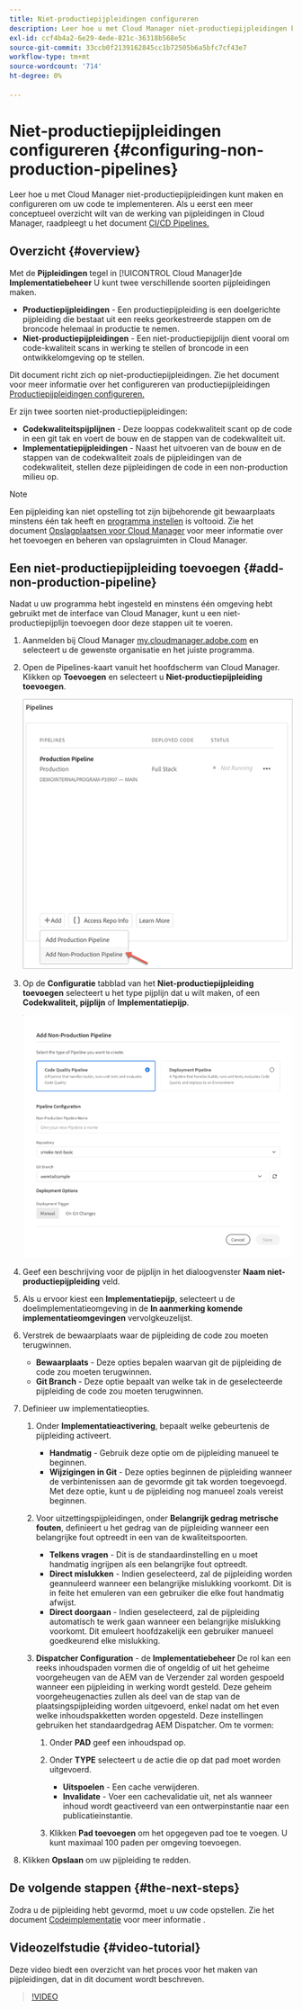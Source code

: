 ```yaml
---
title: Niet-productiepijpleidingen configureren
description: Leer hoe u met Cloud Manager niet-productiepijpleidingen kunt maken en configureren om uw code te implementeren.
exl-id: ccf4b4a2-6e29-4ede-821c-36318b568e5c
source-git-commit: 33ccb0f2139162845cc1b72505b6a5bfc7cf43e7
workflow-type: tm+mt
source-wordcount: '714'
ht-degree: 0%

---
```


# Niet-productiepijpleidingen configureren {#configuring-non-production-pipelines}

Leer hoe u met Cloud Manager niet-productiepijpleidingen kunt maken en configureren om uw code te implementeren. Als u eerst een meer conceptueel overzicht wilt van de werking van pijpleidingen in Cloud Manager, raadpleegt u het document [CI/CD Pipelines.](/help/overview/ci-cd-pipelines.md)

## Overzicht {#overview}

Met de **Pijpleidingen** tegel in [!UICONTROL Cloud Manager]de **Implementatiebeheer** U kunt twee verschillende soorten pijpleidingen maken.

* **Productiepijpleidingen** - Een productiepijpleiding is een doelgerichte pijpleiding die bestaat uit een reeks georkestreerde stappen om de broncode helemaal in productie te nemen.
* **Niet-productiepijpleidingen** - Een niet-productiepijplijn dient vooral om code-kwaliteit scans in werking te stellen of broncode in een ontwikkelomgeving op te stellen.

Dit document richt zich op niet-productiepijpleidingen. Zie het document voor meer informatie over het configureren van productiepijpleidingen [Productiepijpleidingen configureren.](/help/using/production-pipelines.md)

Er zijn twee soorten niet-productiepijpleidingen:

* **Codekwaliteitspijplijnen** - Deze looppas codekwaliteit scant op de code in een git tak en voert de bouw en de stappen van de codekwaliteit uit.
* **Implementatiepijpleidingen** - Naast het uitvoeren van de bouw en de stappen van de codekwaliteit zoals de pijpleidingen van de codekwaliteit, stellen deze pijpleidingen de code in een non-production milieu op.

>[!NOTE]
>
>Een pijpleiding kan niet opstelling tot zijn bijbehorende git bewaarplaats minstens één tak heeft en [programma instellen](/help/getting-started/program-setup.md) is voltooid. Zie het document [Opslagplaatsen voor Cloud Manager](/help/managing-code/repositories.md) voor meer informatie over het toevoegen en beheren van opslagruimten in Cloud Manager.

## Een niet-productiepijpleiding toevoegen {#add-non-production-pipeline}

Nadat u uw programma hebt ingesteld en minstens één omgeving hebt gebruikt met de interface van Cloud Manager, kunt u een niet-productiepijplijn toevoegen door deze stappen uit te voeren.

1. Aanmelden bij Cloud Manager [my.cloudmanager.adobe.com](https://my.cloudmanager.adobe.com) en selecteert u de gewenste organisatie en het juiste programma.

1. Open de Pipelines-kaart vanuit het hoofdscherm van Cloud Manager. Klikken op **Toevoegen** en selecteert u **Niet-productiepijpleiding toevoegen**.

   ![Niet-productiepijpleiding toevoegen](/help/assets/configure-pipelines/nonprod-pipeline-add1.png)

1. Op de **Configuratie** tabblad van het **Niet-productiepijpleiding toevoegen** selecteert u het type pijplijn dat u wilt maken, of een **Codekwaliteit, pijplijn** of **Implementatiepijp**.

   ![Type pijpleiding kiezen](/help/assets/configure-pipelines/add-non-production-pipeline.png)

1. Geef een beschrijving voor de pijplijn in het dialoogvenster **Naam niet-productiepijpleiding** veld.

1. Als u ervoor kiest een **Implementatiepijp**, selecteert u de doelimplementatieomgeving in de **In aanmerking komende implementatieomgevingen** vervolgkeuzelijst.

1. Verstrek de bewaarplaats waar de pijpleiding de code zou moeten terugwinnen.

   * **Bewaarplaats** - Deze opties bepalen waarvan git de pijpleiding de code zou moeten terugwinnen.
   * **Git Branch** - Deze optie bepaalt van welke tak in de geselecteerde pijpleiding de code zou moeten terugwinnen.

1. Definieer uw implementatieopties.

   1. Onder **Implementatieactivering**, bepaalt welke gebeurtenis de pijpleiding activeert.

      * **Handmatig** - Gebruik deze optie om de pijpleiding manueel te beginnen.
      * **Wijzigingen in Git** - Deze opties beginnen de pijpleiding wanneer de verbintenissen aan de gevormde git tak worden toegevoegd. Met deze optie, kunt u de pijpleiding nog manueel zoals vereist beginnen.

   1. Voor uitzettingspijpleidingen, onder **Belangrijk gedrag metrische fouten**, definieert u het gedrag van de pijpleiding wanneer een belangrijke fout optreedt in een van de kwaliteitspoorten.

      * **Telkens vragen** - Dit is de standaardinstelling en u moet handmatig ingrijpen als een belangrijke fout optreedt.
      * **Direct mislukken** - Indien geselecteerd, zal de pijpleiding worden geannuleerd wanneer een belangrijke mislukking voorkomt. Dit is in feite het emuleren van een gebruiker die elke fout handmatig afwijst.
      * **Direct doorgaan** - Indien geselecteerd, zal de pijpleiding automatisch te werk gaan wanneer een belangrijke mislukking voorkomt. Dit emuleert hoofdzakelijk een gebruiker manueel goedkeurend elke mislukking.

   1. **Dispatcher Configuration** - de **Implementatiebeheer** De rol kan een reeks inhoudspaden vormen die of ongeldig of uit het geheime voorgeheugen van de AEM van de Verzender zal worden gespoeld wanneer een pijpleiding in werking wordt gesteld. Deze geheim voorgeheugenacties zullen als deel van de stap van de plaatsingspijpleiding worden uitgevoerd, enkel nadat om het even welke inhoudspakketten worden opgesteld. Deze instellingen gebruiken het standaardgedrag AEM Dispatcher. Om te vormen:

      1. Onder **PAD** geef een inhoudspad op.
      1. Onder **TYPE** selecteert u de actie die op dat pad moet worden uitgevoerd.

         * **Uitspoelen** - Een cache verwijderen.
         * **Invalidate** - Voer een cachevalidatie uit, net als wanneer inhoud wordt geactiveerd van een ontwerpinstantie naar een publicatieinstantie.
      1. Klikken **Pad toevoegen** om het opgegeven pad toe te voegen. U kunt maximaal 100 paden per omgeving toevoegen.

1. Klikken **Opslaan** om uw pijpleiding te redden.

## De volgende stappen {#the-next-steps}

Zodra u de pijpleiding hebt gevormd, moet u uw code opstellen. Zie het document [Codeimplementatie](/help/using/code-deployment.md) voor meer informatie .

## Videozelfstudie {#video-tutorial}

Deze video biedt een overzicht van het proces voor het maken van pijpleidingen, dat in dit document wordt beschreven.

>[!VIDEO](https://video.tv.adobe.com/v/26316/)
